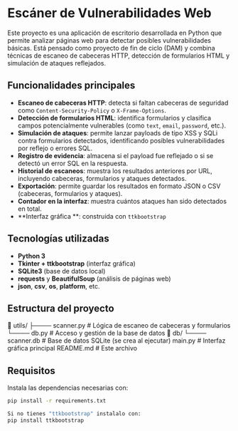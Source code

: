 # Escáner de Vulnerabilidades Web

Este proyecto es una aplicación de escritorio desarrollada en Python que permite analizar páginas web para detectar posibles vulnerabilidades básicas. Está pensado como proyecto de fin de ciclo (DAM) y combina técnicas de escaneo de cabeceras HTTP, detección de formularios HTML y simulación de ataques reflejados.

## Funcionalidades principales

- **Escaneo de cabeceras HTTP**: detecta si faltan cabeceras de seguridad como `Content-Security-Policy` o `X-Frame-Options`.
- **Detección de formularios HTML**: identifica formularios y clasifica campos potencialmente vulnerables (como `text`, `email`, `password`, etc.).
- **Simulación de ataques**: permite lanzar payloads de tipo XSS y SQLi contra formularios detectados, identificando posibles vulnerabilidades por reflejo o errores SQL.
- **Registro de evidencia**: almacena si el payload fue reflejado o si se detectó un error SQL en la respuesta.
- **Historial de escaneos**: muestra los resultados anteriores por URL, incluyendo cabeceras, formularios y ataques detectados.
- **Exportación**: permite guardar los resultados en formato JSON o CSV (cabeceras, formularios y ataques).
- **Contador en la interfaz**: muestra cuántos ataques han sido detectados en total.
- **Interfaz gráfica **: construida con `ttkbootstrap`

## Tecnologías utilizadas

- **Python 3**
- **Tkinter + ttkbootstrap** (interfaz gráfica)
- **SQLite3** (base de datos local)
- **requests** y **BeautifulSoup** (análisis de páginas web)
- **json**, **csv**, **os**, **platform**, etc.

## Estructura del proyecto

📁 utils/
├──── scanner.py # Lógica de escaneo de cabeceras y formularios
└──── db.py # Acceso y gestión de la base de datos
📁 db/
└──── scanner.db # Base de datos SQLite (se crea al ejecutar)
main.py # Interfaz gráfica principal
README.md # Este archivo

## Requisitos

Instala las dependencias necesarias con:

```bash
pip install -r requirements.txt

Si no tienes "ttkbootstrap" instalalo con:
pip install ttkbootstrap
